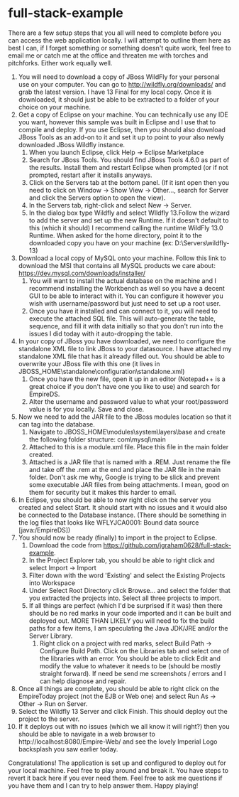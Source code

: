 # full-stack-example

There are a few setup steps that you all will need to complete before you can access the web application locally. I will attempt to outline them here as best I can, if I forget something or something doesn't quite work, feel free to email me or catch me at the office and threaten me with torches and pitchforks. Either work equally well.

1) You will need to download a copy of JBoss WildFly for your personal use on your computer. You can go to http://wildfly.org/downloads/ and grab the latest version. I have 13 Final for my local copy. Once it is downloaded, it should just be able to be extracted to a folder of your choice on your machine.
2) Get a copy of Eclipse on your machine. You can technically use any IDE you want, however this sample was built in Eclipse and I use that to compile and deploy. If you use Eclipse, then you should also download JBoss Tools as an add-on to it and set it up to point to your also newly downloaded JBoss Wildfly instance.
	1) When you launch Eclipse, click Help -> Eclipse Marketplace
	2) Search for JBoss Tools. You should find JBoss Tools 4.6.0 as part of the results. Install them and restart Eclipse when prompted (or if not prompted, restart after it installs anyways.
	3) Click on the Servers tab at the bottom panel. (If it isnt open then you need to click on Window -> Show View -> Other..., search for Server and click the Servers option to open the view).
	4) In the Servers tab, right-click and select New -> Server.
	5) In the dialog box type Wildfly and select WIldfly 13.Follow the wizard to add the server and set up the new Runtime. If it doesn't default to this (which it should) I recommend calling the runtime WildFly 13.0 Runtime. When asked for the home directory, point it to the downloaded copy you have on your machine (ex: D:\Servers\wildfly-13)
3) Download a local copy of MySQL onto your machine. Follow this link to download the MSI that contains all MySQL products we care about: https://dev.mysql.com/downloads/installer/
	1) You will want to install the actual database on the machine and I recommend installing the Workbench as well so you have a decent GUI to be able to interact with it. You can configure it however you wish with username/password but just need to set up a root user.
	2) Once you have it installed and can connect to it, you will need to execute the attached SQL file. This will auto-generate the table, sequence, and fill it with data initially so that you don't run into the issues I did today with it auto-dropping the table.
4) In your copy of JBoss you have downloaded, we need to configure the standalone XML file to link JBoss to your datasource. I have attached my standalone XML file that has it already filled out. You should be able to overwrite your JBoss file with this one (it lives in JBOSS_HOME\standalone\configuration\standalone.xml)
	1) Once you have the new file, open it up in an editor (Notepad++ is a great choice if you don't have one you like to use) and search for EmpireDS. 
	2) Alter the username and password value to what your root/password value is for you locally. Save and close.
5) Now we need to add the JAR file to the JBoss modules location so that it can tag into the database.
	1) Navigate to JBOSS_HOME\modules\system\layers\base and create the following folder structure: com\mysql\main	
	2) Attached to this is a module.xml file. Place this file in the main folder created.
	3) Attached is a JAR file that is named with a .REM. Just rename the file and take off the .rem at the end and place the JAR file in the main folder. Don't ask me why, Google is trying to be slick and prevent some executable JAR files from being attachments. I mean, good on them for security but it makes this harder to email.
6) In Eclipse, you should be able to now right click on the server you created and select Start. It should start with no issues and it would also be connected to the Database instance. (There should be something in the log files that looks like WFLYJCA0001: Bound data source [java:/EmpireDS])
7) You should now be ready (finally) to import in the project to Eclipse.
	1) Download the code from https://github.com/jgraham0628/full-stack-example.
	2) In the Project Explorer tab, you should be able to right click and select Import -> Import
	3) Filter down with the word 'Existing' and select the Existing Projects into Workspace
	4) Under Select Root Directory click Browse... and select the folder that you extracted the projects into. Select all three projects to import.
	5) If all things are perfect (which I'd be surprised if it was) then there should be no red marks in your code imported and it can be built and deployed out. MORE THAN LIKELY you will need to fix the build paths for a few items, I am speculating the Java JDK/JRE and/or the Server Library.
		1) Right click on a project with red marks, select Build Path -> Configure Build Path. Click on the Libraries tab and select one of the libraries with an error. You should be able to click Edit and modify the value to whatever it needs to be (should be mostly straight forward). If need be send me screenshots / errors and I can help diagnose and repair.
8) Once all things are complete, you should be able to right click on the EmpireToday project (not the EJB or Web one) and select Run As -> Other -> Run on Server.
9) Select the Wildfly 13 Server and click Finish. This should deploy out the project to the server.
10) If it deploys out with no issues (which we all know it will right?) then you should be able to navigate in a web browser to http://localhost:8080/Empire-Web/ and see the lovely Imperial Logo backsplash you saw earlier today.

Congratulations! The application is set up and configured to deploy out for your local machine. Feel free to play around and break it. You have steps to revert it back here if you ever need them. Feel free to ask me questions if you have them and I can try to help answer them. Happy playing!